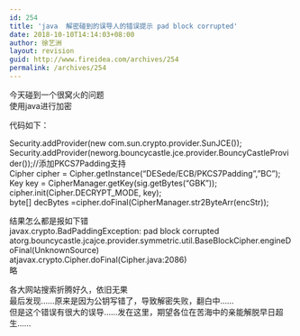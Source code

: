 ```yaml
---
id: 254
title: 'java  解密碰到的误导人的错误提示 pad block corrupted'
date: 2018-10-10T14:14:03+08:00
author: 徐艺洲
layout: revision
guid: http://www.fireidea.com/archives/254
permalink: /archives/254
---
```

<div id="sina_keyword_ad_area2" class="articalContent   ">
  今天碰到一个很窝火的问题<br />使用java进行加密</p> 
  
  <p>
    代码如下：
  </p>
  
  <p>
    Security.addProvider(new com.sun.crypto.provider.SunJCE());<br /> Security.addProvider(neworg.bouncycastle.jce.provider.BouncyCastleProvider());//添加PKCS7Padding支持<br /> Cipher cipher = Cipher.getInstance(&#8220;DESede/ECB/PKCS7Padding&#8221;,&#8221;BC&#8221;);<br /> Key key = CipherManager.getKey(sig.getBytes(&#8220;GBK&#8221;));<br /> cipher.init(Cipher.DECRYPT_MODE, key);<br /> byte[] decBytes =cipher.doFinal(CipherManager.str2ByteArr(encStr));
  </p>
  
  <p>
    结果怎么都是报如下错<br />javax.crypto.BadPaddingException: pad block corrupted<br /> atorg.bouncycastle.jcajce.provider.symmetric.util.BaseBlockCipher.engineDoFinal(UnknownSource)<br /> atjavax.crypto.Cipher.doFinal(Cipher.java:2086)<br /> 略
  </p>
  
  <p>
    各大网站搜索折腾好久，依旧无果<br />最后发现……原来是因为公钥写错了，导致解密失败，翻白中……<br />但是这个错误有很大的误导……发在这里，期望各位在苦海中的亲能解脱早日超生……
  </p>
  
  <p>
  </p>